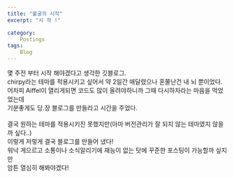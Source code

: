 ```yaml
---
title: "불굴의 시작"
excerpt: "시 작 !"

category:
    Postings
tags:
    Blog
---
```


몇 주전 부터 시작 해야겠다고 생각한 깃블로그.<br/>
chirpy라는 테마를 적용시키고 싶어서 약 2일간 매달렸으나 혼쭐난건 내 뇌 뿐이었다.<br/>
어차피 Aiffel이 열리게되면 코드도 많이 올려야하니까 그때 다시하자라는 마음을 먹었었는데<br/>
기분좋게도 당.장 블로그를 만들라고 시간을 주었다.<br/> 
<br/>
결국 원하는 테마를 적용시키진 못했지만(아마 버전관리가 잘 되지 않는 테마였지 않을까 싶다..)<br/>
이렇게 저렇게 결국 블로그를 만들어 냈다!<br/>
워낙 게으르고 소통이나 소식알리기에 재능이 없는 탓에 꾸준한 포스팅이 가능할까 싶지만<br/>
암튼 열심히 해봐야겠다!

